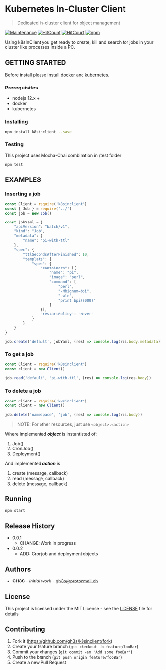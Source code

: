 # Kubernetes In-Cluster Client

> Dedicated in-cluster client for object management

[![Maintenance](https://img.shields.io/badge/Maintained%3F-yes-green.svg)](https://github.com/gh3s/k8sinclient/graphs/commit-activity)
[![HitCount](https://img.shields.io/github/issues/gh3s/4crud/total.svg)](http://hits.dwyl.io/GH3S/K8SINCLIENT)
[![HitCount](http://hits.dwyl.io/GH3S/K8SINCLIENT.svg)](http://hits.dwyl.io/GH3S/K8SINCLIENT)
[![npm](https://img.shields.io/npm/dw/k8sinclient)](https://www.npmjs.com/package/k8sinclient)

Using k8sInClient you get ready to create, kill and search for jobs in your cluster like processes inside a PC.

## GETTING STARTED

Before install please install [docker](https://docs.docker.com/get-docker/) and [kubernetes](https://kubernetes.io/docs/setup/).

### Prerequisites

* nodejs 12.x +
* docker
* kubernetes

### Installing

```sh
npm install k8sinclient --save
```

### Testing

This project uses Mocha-Chai combination in /test folder
```sh
npm test
```

## EXAMPLES
### Inserting a job

```javascript
const Client = require('k8sinclient')
const { Job } = require('../')
const job = new Job()

const jobYaml = {
    "apiVersion": "batch/v1",
    "kind": "Job",
    "metadata": {
        "name": "pi-with-ttl"
    },
    "spec": {
        "ttlSecondsAfterFinished": 10,
        "template": {
            "spec": {
                "containers": [{
                    "name": "pi",
                    "image": "perl",
                    "command": [
                        "perl",
                        "-Mbignum=bpi",
                        "-wle",
                        "print bpi(2000)"
                    ]
                }],
                "restartPolicy": "Never"
            }
        }
    }
}

job.create('default', jobYaml, (res) => console.log(res.body.metadata))

```
### To get a job
```javascript
const Client = require('k8sinclient')
const client = new Client()
  
job.read('default', 'pi-with-ttl', (res) => console.log(res.body))
```

### To delete a job
```javascript
const Client = require('k8sinclient')
const client = new Client()
  
job.delete('namespace', 'job', (res) => console.log(res.body))
```

>NOTE: For other resources, just use ``` <object>.<action> ```

Where implemented ***object*** is instantiated of:
1. Job()
2. CronJob()
3. Deployment()

And implemented ***action*** is
1. create (message, callback)
2. read (message, callback)
3. delete (message, callback)

## Running

```sh
npm start
```

## Release History

* 0.0.1
    * CHANGE: Work in progress
* 0.0.2
    * ADD: Cronjob and deployment objects


## Authors

* **GH3S** - *Initial work*  - gh3s@protonmail.ch

## License

This project is licensed under the MIT License - see the [LICENSE](LICENSE) file for details

## Contributing
1. Fork it (<https://github.com/gh3s/k8sinclient/fork>)
2. Create your feature branch (`git checkout -b feature/fooBar`)
3. Commit your changes (`git commit -am 'Add some fooBar'`)
4. Push to the branch (`git push origin feature/fooBar`)
5. Create a new Pull Request